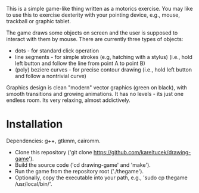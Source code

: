 This is a simple game-like thing written as a motorics exercise. You may like to use this to exercise dexterity with your pointing device, e.g., mouse, trackball or graphic tablet.

The game draws some objects on screen and the user is supposed to interact with them by mouse. There are currently three types of objects:
- dots - for standard click operation
- line segments - for simple strokes (e.g, hatching with a stylus) (i.e., hold left button and follow the line from point A to point B)
- (poly) beziere curves - for precise contour drawing (i.e., hold left button and follow a nontrivial curve)

Graphics design is clean "modern" vector graphics (green on black), with smooth transitions and growing animations. It has no levels - its just one endless room. Its very relaxing, almost addictively.

Installation
============
Dependencies: g++, gtkmm, cairomm. 

- Clone this repository ('git clone https://github.com/kareltucek/drawing-game').
- Build the source code ('cd drawing-game' and 'make').
- Run the game from the repository root ('./thegame'). 
- Optionally, copy the executable into your path, e.g., 'sudo cp thegame /usr/local/bin/'.



